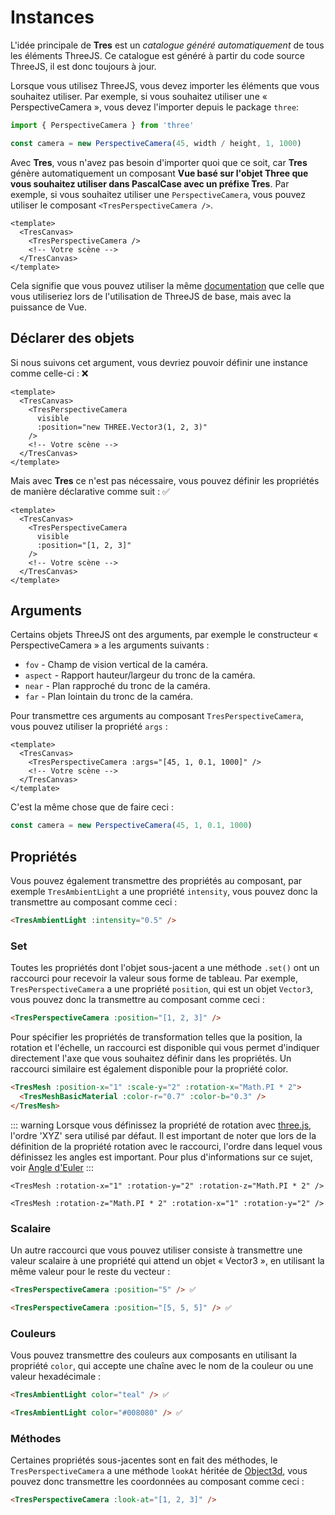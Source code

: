 # Instances

L'idée principale de **Tres** est un _catalogue généré automatiquement_ de tous les éléments ThreeJS. Ce catalogue est généré à partir du code source ThreeJS, il est donc toujours à jour.

Lorsque vous utilisez ThreeJS, vous devez importer les éléments que vous souhaitez utiliser. Par exemple, si vous souhaitez utiliser une « PerspectiveCamera », vous devez l'importer depuis le package `three`:

```js
import { PerspectiveCamera } from 'three'

const camera = new PerspectiveCamera(45, width / height, 1, 1000)
```

Avec **Tres**, vous n'avez pas besoin d'importer quoi que ce soit, car **Tres** génère automatiquement un composant **Vue basé sur l'objet Three que vous souhaitez utiliser dans PascalCase avec un préfixe Tres**. Par exemple, si vous souhaitez utiliser une `PerspectiveCamera`, vous pouvez utiliser le composant `<TresPerspectiveCamera />`.

```vue
<template>
  <TresCanvas>
    <TresPerspectiveCamera />
    <!-- Votre scène -->
  </TresCanvas>
</template>
```

Cela signifie que vous pouvez utiliser la même [documentation](https://threejs.org/docs/) que celle que vous utiliseriez lors de l'utilisation de ThreeJS de base, mais avec la puissance de Vue.

## Déclarer des objets

Si nous suivons cet argument, vous devriez pouvoir définir une instance comme celle-ci : ❌

```vue
<template>
  <TresCanvas>
    <TresPerspectiveCamera
      visible
      :position="new THREE.Vector3(1, 2, 3)"
    />
    <!-- Votre scène -->
  </TresCanvas>
</template>
```

Mais avec **Tres** ce n'est pas nécessaire, vous pouvez définir les propriétés de manière déclarative comme suit : ✅

```vue
<template>
  <TresCanvas>
    <TresPerspectiveCamera
      visible
      :position="[1, 2, 3]"
    />
    <!-- Votre scène -->
  </TresCanvas>
</template>
```

## Arguments

Certains objets ThreeJS ont des arguments, par exemple le constructeur « PerspectiveCamera » a les arguments suivants :

- `fov` - Champ de vision vertical de la caméra.
- `aspect` - Rapport hauteur/largeur du tronc de la caméra.
- `near` - Plan rapproché du tronc de la caméra.
- `far` - Plan lointain du tronc de la caméra.

Pour transmettre ces arguments au composant `TresPerspectiveCamera`, vous pouvez utiliser la propriété `args` :

```vue
<template>
  <TresCanvas>
    <TresPerspectiveCamera :args="[45, 1, 0.1, 1000]" />
    <!-- Votre scène -->
  </TresCanvas>
</template>
```

C'est la même chose que de faire ceci :

```ts
const camera = new PerspectiveCamera(45, 1, 0.1, 1000)
```

## Propriétés

Vous pouvez également transmettre des propriétés au composant, par exemple `TresAmbientLight` a une propriété `intensity`, vous pouvez donc la transmettre au composant comme ceci :

```html
<TresAmbientLight :intensity="0.5" />
```

### Set

Toutes les propriétés dont l'objet sous-jacent a une méthode `.set()` ont un raccourci pour recevoir la valeur sous forme de tableau. Par exemple, `TresPerspectiveCamera` a une propriété `position`, qui est un objet `Vector3`, vous pouvez donc la transmettre au composant comme ceci :

```html
<TresPerspectiveCamera :position="[1, 2, 3]" />
```

Pour spécifier les propriétés de transformation telles que la position, la rotation et l'échelle, un raccourci est disponible qui vous permet d'indiquer directement l'axe que vous souhaitez définir dans les propriétés. Un raccourci similaire est également disponible pour la propriété color.

<!-- J'ai changé la syntaxe des couleurs de Vue en HTML, car Vue semble être cassé et ne colore pas les composants imbriqués -->
```html
<TresMesh :position-x="1" :scale-y="2" :rotation-x="Math.PI * 2">
  <TresMeshBasicMaterial :color-r="0.7" :color-b="0.3" />
</TresMesh>
```

::: warning
Lorsque vous définissez la propriété de rotation avec [three.js](https://threejs.org/docs/index.html#api/en/math/Euler), l'ordre 'XYZ' sera utilisé par défaut.
Il est important de noter que lors de la définition de la propriété rotation avec le raccourci, l'ordre dans lequel vous définissez les angles est important. Pour plus d'informations sur ce sujet, voir [Angle d'Euler](https://fr.wikipedia.org/wiki/Angles_d%27Euler)
:::

<!-- Notez que l'ordre des propriétés de rotation est important et que la modification de cet ordre peut conduire à des résultats différents. -->
```vue
<TresMesh :rotation-x="1" :rotation-y="2" :rotation-z="Math.PI * 2" />

<TresMesh :rotation-z="Math.PI * 2" :rotation-x="1" :rotation-y="2" />
```

### Scalaire

Un autre raccourci que vous pouvez utiliser consiste à transmettre une valeur scalaire à une propriété qui attend un objet « Vector3 », en utilisant la même valeur pour le reste du vecteur :

```html
<TresPerspectiveCamera :position="5" /> ✅
```

```html
<TresPerspectiveCamera :position="[5, 5, 5]" /> ✅
```

### Couleurs

Vous pouvez transmettre des couleurs aux composants en utilisant la propriété `color`, qui accepte une chaîne avec le nom de la couleur ou une valeur hexadécimale :

```html
<TresAmbientLight color="teal" /> ✅
```

```html
<TresAmbientLight color="#008080" /> ✅
```

### Méthodes

Certaines propriétés sous-jacentes sont en fait des méthodes, le `TresPerspectiveCamera` a une méthode `lookAt` héritée de [Object3d](https://threejs.org/docs/#api/en/core/Object3D.lookAt), vous pouvez donc transmettre les coordonnées au composant comme ceci :

```html
<TresPerspectiveCamera :look-at="[1, 2, 3]" />
```
